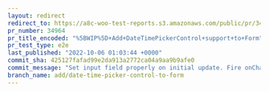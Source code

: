 ```yaml
---
layout: redirect
redirect_to: https://a8c-woo-test-reports.s3.amazonaws.com/public/pr/34964/e2e/index.html
pr_number: 34964
pr_title_encoded: "%5BWIP%5D+Add+DateTimePickerControl+support+to+Form"
pr_test_type: e2e
last_published: "2022-10-06 01:03:44 +0000"
commit_sha: 425127fafad99e2da913a2772ca04a9aa9b9afe0
commit_message: "Set input field properly on initial update. Fire onChange on currentD…"
branch_name: add/date-time-picker-control-to-form
---
```

